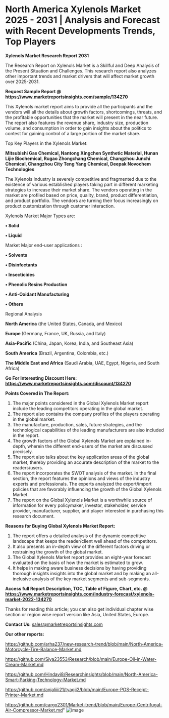 # North America Xylenols Market 2025 - 2031 | Analysis and Forecast with Recent Developments Trends, Top Players

<strong>Xylenols Market Research Report 2031</strong>

The Research Report on Xylenols Market is a Skillful and Deep Analysis of the Present Situation and Challenges. This research report also analyzes other important trends and market drivers that will affect market growth over 2025-2031.

<strong>Request Sample Report @ <a href=https://www.marketreportsinsights.com/sample/134270>https://www.marketreportsinsights.com/sample/134270</a></strong>

This Xylenols market report aims to provide all the participants and the vendors will all the details about growth factors, shortcomings, threats, and the profitable opportunities that the market will present in the near future. The report also features the revenue share, industry size, production volume, and consumption in order to gain insights about the politics to contest for gaining control of a large portion of the market share.

Top Key Players in the Xylenols Market:

<strong>Mitsubishi Gas Chemical, Nantong Xingchen Synthetic Material, Hunan Lijie Biochemical, Rugao Zhongchang Chemical, Changzhou Junchi Chemical, Changzhou City Teng Yang Chemical, Deepak Novochem Technologies</strong>

The Xylenols Industry is severely competitive and fragmented due to the existence of various established players taking part in different marketing strategies to increase their market share. The vendors operating in the market are profiled based on price, quality, brand, product differentiation, and product portfolio. The vendors are turning their focus increasingly on product customization through customer interaction.

Xylenols Market Major Types are:

<strong>• Solid

• Liquid</strong>

Market Major end-user applications :

<strong>• Solvents

• Disinfectants

• Insecticides

• Phenolic Resins Production

• Anti-Oxidant Manufacturing

• Others</strong>

Regional Analysis

</u><strong><b>North America</b></strong> (the United States, Canada, and Mexico)

<strong><b>Europe </b></strong>(Germany, France, UK, Russia, and Italy)

<strong><b>Asia-Pacific</b></strong> (China, Japan, Korea, India, and Southeast Asia)

<strong><b>South America</b></strong> (Brazil, Argentina, Colombia, etc.)

<strong><b>The Middle East and Africa</b></strong> (Saudi Arabia, UAE, Egypt, Nigeria, and South Africa)

<strong>Go For Interesting Discount Here: <a href=https://www.marketreportsinsights.com/discount/134270>https://www.marketreportsinsights.com/discount/134270</a></strong>

<strong>Points Covered in The Report:</strong>
<ol>
  <li>The major points considered in the Global Xylenols Market report include the leading competitors operating in the global market.</li>
  <li>The report also contains the company profiles of the players operating in the global market.</li>
  <li>The manufacture, production, sales, future strategies, and the technological capabilities of the leading manufacturers are also included in the report.</li>
  <li>The growth factors of the Global Xylenols Market are explained in-depth, wherein the different end-users of the market are discussed precisely.</li>
  <li>The report also talks about the key application areas of the global market, thereby providing an accurate description of the market to the readers/users.</li>
  <li>The report incorporates the SWOT analysis of the market. In the final section, the report features the opinions and views of the industry experts and professionals. The experts analyzed the export/import policies that are favorably influencing the growth of the Global Xylenols Market.</li>
  <li>The report on the Global Xylenols Market is a worthwhile source of information for every policymaker, investor, stakeholder, service provider, manufacturer, supplier, and player interested in purchasing this research document.</li>
</ol>
<strong>Reasons for Buying Global Xylenols Market Report:</strong>

<ol>
  <li>The report offers a detailed analysis of the dynamic competitive landscape that keeps the reader/client well ahead of the competitors.</li>
  <li>It also presents an in-depth view of the different factors driving or restraining the growth of the global market.</li>
  <li>The Global Xylenols Market report provides an eight-year forecast evaluated on the basis of how the market is estimated to grow.</li>
  <li>It helps in making aware business decisions by having providing thorough insights insights into the global market and by making an all-inclusive analysis of the key market segments and sub-segments.</li>
</ol>
<strong>Access full Report Description, TOC, Table of Figure, Chart, etc. @ <a href=https://www.marketreportsinsights.com/industry-forecast/xylenols-market-2022-134270>https://www.marketreportsinsights.com/industry-forecast/xylenols-market-2022-134270</a></strong>


Thanks for reading this article; you can also get individual chapter wise section or region wise report version like Asia, United States, Europe.

<strong>Contact Us:</strong>
sales@marketreportsinsights.com

<strong>Our other reports:</strong>

<a href=https://github.com/arha237/new-research-trend/blob/main/North-America-Motorcycle-Tire-Balance-Market.md>https://github.com/arha237/new-research-trend/blob/main/North-America-Motorcycle-Tire-Balance-Market.md</a>

<a href=https://github.com/Siya23553/Research/blob/main/Europe-Oil-in-Water-Cream-Market.md>https://github.com/Siya23553/Research/blob/main/Europe-Oil-in-Water-Cream-Market.md</a>

<a href=https://github.com/Hindavi8/Researchinsights/blob/main/North-America-Smart-Parking-Technology-Market.md>https://github.com/Hindavi8/Researchinsights/blob/main/North-America-Smart-Parking-Technology-Market.md</a>

<a href=https://github.com/anjaliiii21/tyagii2/blob/main/Europe-POS-Receipt-Printer-Market.md>https://github.com/anjaliiii21/tyagii2/blob/main/Europe-POS-Receipt-Printer-Market.md</a>

<a href=https://github.com/cargo2301/Market-trend/blob/main/Europe-Centrifugal-Air-Compressor-Market.md>https://github.com/cargo2301/Market-trend/blob/main/Europe-Centrifugal-Air-Compressor-Market.md</a>"
![image](https://github.com/user-attachments/assets/93d5c2e0-ba01-4127-8a90-71b3a0b8cdaf)
